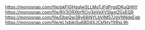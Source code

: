 https://monosnap.com/file/pkFlGHgqIwSLLMoTJFdPrgdDKuQHhY
https://monosnap.com/file/8V3ORXbrfICiv3eVpXVSlaxtZGxEQ9
https://monosnap.com/file/DbeQw3By68iNYLbVIMS7JgVNNdeEgb
https://monosnap.com/file/eL1xbjkiSu68D4XJCkfkty11tRsL9h
